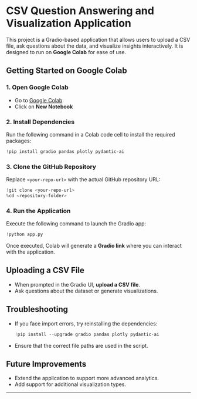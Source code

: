 # CSV Question Answering and Visualization Application

This project is a Gradio-based application that allows users to upload a CSV file, ask questions about the data, and visualize insights interactively. It is designed to run on **Google Colab** for ease of use.

## Getting Started on Google Colab

### 1. Open Google Colab
- Go to [Google Colab](https://colab.research.google.com/)
- Click on **New Notebook**

### 2. Install Dependencies
Run the following command in a Colab code cell to install the required packages:

```python
!pip install gradio pandas plotly pydantic-ai
```

### 3. Clone the GitHub Repository
Replace `<your-repo-url>` with the actual GitHub repository URL:

```python
!git clone <your-repo-url>
%cd <repository-folder>
```

### 4. Run the Application
Execute the following command to launch the Gradio app:

```python
!python app.py
```

Once executed, Colab will generate a **Gradio link** where you can interact with the application.

## Uploading a CSV File
- When prompted in the Gradio UI, **upload a CSV file**.
- Ask questions about the dataset or generate visualizations.

## Troubleshooting
- If you face import errors, try reinstalling the dependencies:
  ```python
  !pip install --upgrade gradio pandas plotly pydantic-ai
  ```
- Ensure that the correct file paths are used in the script.

## Future Improvements
- Extend the application to support more advanced analytics.
- Add support for additional visualization types.

---
